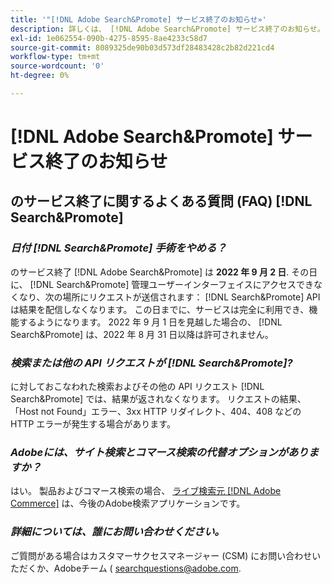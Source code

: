 ```yaml
---
title: '"[!DNL Adobe Search&Promote] サービス終了のお知らせ»'
description: 詳しくは、 [!DNL Adobe Search&Promote] サービス終了のお知らせ。
exl-id: 1e062554-090b-4275-8595-8ae4233c58d7
source-git-commit: 8089325de90b03d573df28483428c2b82d221cd4
workflow-type: tm+mt
source-wordcount: '0'
ht-degree: 0%

---
```


# [!DNL Adobe Search&Promote] サービス終了のお知らせ

## のサービス終了に関するよくある質問 (FAQ) [!DNL Search&Promote]

### **_日付 [!DNL Search&Promote] 手術をやめる？_**

のサービス終了 [!DNL Adobe Search&Promote] は **2022 年 9 月 2 日**. その日に、 [!DNL Search&Promote] 管理ユーザーインターフェイスにアクセスできなくなり、次の場所にリクエストが送信されます： [!DNL Search&Promote] API は結果を配信しなくなります。 この日までに、サービスは完全に利用でき、機能するようになります。 2022 年 9 月 1 日を見越した場合の、 [!DNL Search&Promote] は、2022 年 8 月 31 日以降は許可されません。

### **_検索または他の API リクエストが [!DNL Search&Promote]?_**

に対しておこなわれた検索およびその他の API リクエスト [!DNL Search&Promote] では、結果が返されなくなります。 リクエストの結果、「Host not Found」エラー、3xx HTTP リダイレクト、404、408 などの HTTP エラーが発生する場合があります。

### **_Adobeには、サイト検索とコマース検索の代替オプションがありますか？_**

はい。 製品およびコマース検索の場合、 [ライブ検索元 [!DNL Adobe Commerce]](https://devdocs.magento.com/live-search/overview.html) は、今後のAdobe検索アプリケーションです。

<!-- ### **_Can Adobe recommend any frameworks or platforms that offer features similar to Search&Promote?_**

  Yes. If the Search&Promote feature is critical to your marketing strategy, consider the many open-source frameworks that exist to power search, including [Apache Solr](https://solr.apache.org/) and [Elastic Free and Open](https://www.elastic.co/about/free-and-open).  

  Also, both [AWS](https://aws.amazon.com/cloudsearch/) and [Microsoft&reg; Azure](https://azure.microsoft.com/en-us/services/search/) provide cloud-native search capabilities on their respective cloud platforms. You can integrate both options into Adobe Experience Manager Sites to power site search and more. -->

### **_詳細については、誰にお問い合わせください。_**

ご質問がある場合はカスタマーサクセスマネージャー (CSM) にお問い合わせいただくか、Adobeチーム ( [searchquestions@adobe.com](mailto:searchquestions@adobe.com).
